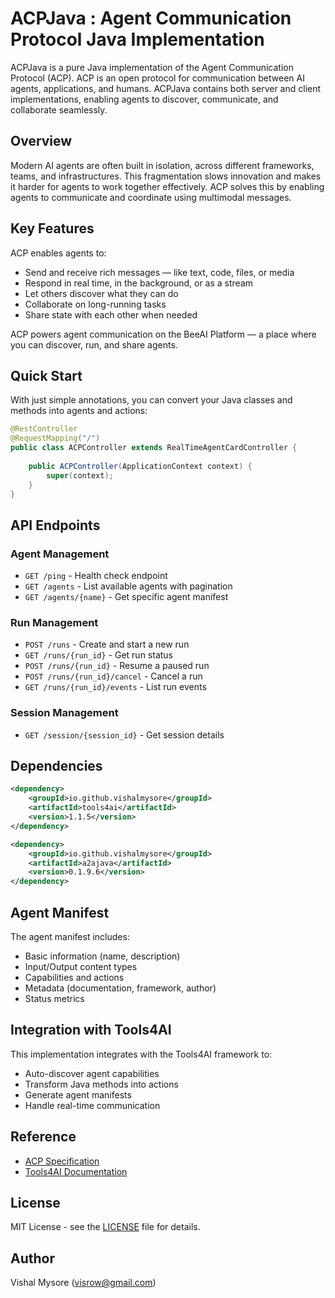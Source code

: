 # ACPJava : Agent Communication Protocol Java Implementation

ACPJava is a pure Java implementation of the Agent Communication Protocol (ACP). ACP is an open protocol for communication between AI agents, applications, and humans.
ACPJava contains both server and client implementations, enabling agents to discover, communicate, and collaborate seamlessly.

## Overview

Modern AI agents are often built in isolation, across different frameworks, teams, and infrastructures. This fragmentation slows innovation and makes it harder for agents to work together effectively. ACP solves this by enabling agents to communicate and coordinate using multimodal messages.

## Key Features

ACP enables agents to:
- Send and receive rich messages — like text, code, files, or media
- Respond in real time, in the background, or as a stream
- Let others discover what they can do
- Collaborate on long-running tasks
- Share state with each other when needed

ACP powers agent communication on the BeeAI Platform — a place where you can discover, run, and share agents.

## Quick Start

With just simple annotations, you can convert your Java classes and methods into agents and actions:

```java
@RestController
@RequestMapping("/")
public class ACPController extends RealTimeAgentCardController {
    
    public ACPController(ApplicationContext context) {
        super(context);
    }
}
```

## API Endpoints

### Agent Management
- `GET /ping` - Health check endpoint
- `GET /agents` - List available agents with pagination
- `GET /agents/{name}` - Get specific agent manifest

### Run Management
- `POST /runs` - Create and start a new run
- `GET /runs/{run_id}` - Get run status
- `POST /runs/{run_id}` - Resume a paused run
- `POST /runs/{run_id}/cancel` - Cancel a run
- `GET /runs/{run_id}/events` - List run events

### Session Management
- `GET /session/{session_id}` - Get session details

## Dependencies

```xml
<dependency>
    <groupId>io.github.vishalmysore</groupId>
    <artifactId>tools4ai</artifactId>
    <version>1.1.5</version>
</dependency>

<dependency>
    <groupId>io.github.vishalmysore</groupId>
    <artifactId>a2ajava</artifactId>
    <version>0.1.9.6</version>
</dependency>
```

## Agent Manifest

The agent manifest includes:
- Basic information (name, description)
- Input/Output content types
- Capabilities and actions
- Metadata (documentation, framework, author)
- Status metrics

## Integration with Tools4AI

This implementation integrates with the Tools4AI framework to:
- Auto-discover agent capabilities
- Transform Java methods into actions
- Generate agent manifests
- Handle real-time communication

## Reference

- [ACP Specification](https://agentcommunicationprotocol.dev)
- [Tools4AI Documentation](https://github.com/vishalmysore/Tools4AI)

## License

MIT License - see the [LICENSE](LICENSE) file for details.

## Author

Vishal Mysore (visrow@gmail.com)